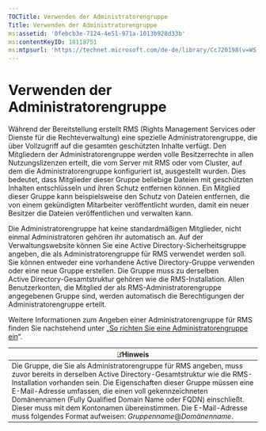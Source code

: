 ```yaml
---
TOCTitle: Verwenden der Administratorengruppe
Title: Verwenden der Administratorengruppe
ms:assetid: '0febcb3e-7124-4e51-971a-1013b928d33b'
ms:contentKeyID: 18118751
ms:mtpsurl: 'https://technet.microsoft.com/de-de/library/Cc720198(v=WS.10)'
---
```


Verwenden der Administratorengruppe
===================================

Während der Bereitstellung erstellt RMS (Rights Management Services oder Dienste für die Rechteverwaltung) eine spezielle Administratorengruppe, die über Vollzugriff auf die gesamten geschützten Inhalte verfügt. Den Mitgliedern der Administratorengruppe werden volle Besitzerrechte in allen Nutzungslizenzen erteilt, die vom Server mit RMS oder vom Cluster, auf dem die Administratorengruppe konfiguriert ist, ausgestellt wurden. Dies bedeutet, dass Mitglieder dieser Gruppe beliebige Dateien mit geschützten Inhalten entschlüsseln und ihren Schutz entfernen können. Ein Mitglied dieser Gruppe kann beispielsweise den Schutz von Dateien entfernen, die von einem gekündigten Mitarbeiter veröffentlicht wurden, damit ein neuer Besitzer die Dateien veröffentlichen und verwalten kann.

Die Administratorengruppe hat keine standardmäßigen Mitglieder, nicht einmal Administratoren gehören ihr automatisch an. Auf der Verwaltungswebsite können Sie eine Active Directory-Sicherheitsgruppe angeben, die als Administratorengruppe für RMS verwendet werden soll. Sie können entweder eine vorhandene Active Directory-Gruppe verwenden oder eine neue Gruppe erstellen. Die Gruppe muss zu derselben Active Directory-Gesamtstruktur gehören wie die RMS-Installation. Allen Benutzerkonten, die Mitglied der als RMS-Administratorengruppe angegebenen Gruppe sind, werden automatisch die Berechtigungen der Administratorengruppe erteilt.

Weitere Informationen zum Angeben einer Administratorengruppe für RMS finden Sie nachstehend unter „[So richten Sie eine Administratorengruppe ein](https://technet.microsoft.com/f2ef847e-2824-471f-9079-5c343094aba8)“.

| ![](images/Cc720198.note(WS.10).gif)Hinweis                                                                                                                                                                                                                                                                                                                                                                                                       |
|--------------------------------------------------------------------------------------------------------------------------------------------------------------------------------------------------------------------------------------------------------------------------------------------------------------------------------------------------------------------------------------------------------------------------------------------------------------------------------|
| Die Gruppe, die Sie als Administratorengruppe für RMS angeben, muss zuvor bereits in derselben Active Directory-Gesamtstruktur wie die RMS-Installation vorhanden sein. Die Eigenschaften dieser Gruppe müssen eine E-Mail-Adresse umfassen, die einen voll gekennzeichneten Domänennamen (Fully Qualified Domain Name oder FQDN) einschließt. Dieser muss mit dem Kontonamen übereinstimmen. Die E-Mail-Adresse muss folgendes Format aufweisen: *Gruppenname*@*Domänenname*. |
